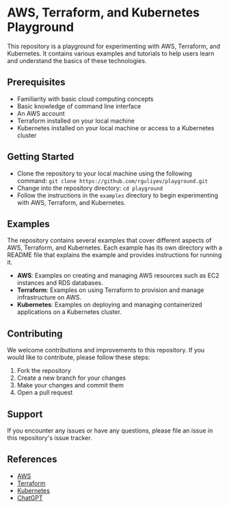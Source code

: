 # AWS, Terraform, and Kubernetes Playground

This repository is a playground for experimenting with AWS, Terraform, and Kubernetes. It contains various examples and tutorials to help users learn and understand the basics of these technologies.

## Prerequisites
- Familiarity with basic cloud computing concepts
- Basic knowledge of command line interface
- An AWS account
- Terraform installed on your local machine
- Kubernetes installed on your local machine or access to a Kubernetes cluster

## Getting Started
- Clone the repository to your local machine using the following command: `git clone https://github.com/rguliyev/playground.git`
- Change into the repository directory: `cd playground`
- Follow the instructions in the `examples` directory to begin experimenting with AWS, Terraform, and Kubernetes.

## Examples
The repository contains several examples that cover different aspects of AWS, Terraform, and Kubernetes. Each example has its own directory with a README file that explains the example and provides instructions for running it.

- **AWS**: Examples on creating and managing AWS resources such as EC2 instances and RDS databases.
- **Terraform**: Examples on using Terraform to provision and manage infrastructure on AWS.
- **Kubernetes**: Examples on deploying and managing containerized applications on a Kubernetes cluster.

## Contributing
We welcome contributions and improvements to this repository. If you would like to contribute, please follow these steps:

1. Fork the repository
2. Create a new branch for your changes
3. Make your changes and commit them
4. Open a pull request

## Support
If you encounter any issues or have any questions, please file an issue in this repository's issue tracker.

## References
- [AWS](https://aws.amazon.com/)
- [Terraform](https://www.terraform.io/)
- [Kubernetes](https://kubernetes.io/)
- [ChatGPT](https://openai.com/blog/chatgpt/)

